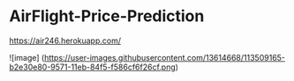 # AirFlight-Price-Prediction
 
 https://air246.herokuapp.com/

![image] (https://user-images.githubusercontent.com/13614668/113509165-b2e30e80-9571-11eb-84f5-f586cf6f26cf.png)


